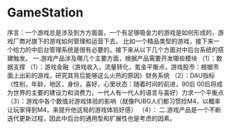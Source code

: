 # GameStation
序言：一个游戏总是涉及到方方面面，一个有足够吸金力的游戏是如何形成的，游戏厂商对旗下的游戏如何管理和运营下去。
   比如一个精品类型的游戏，接下来一个给力的中后台管理系统是很有必要的。接下来从以下几个方面对中后台系统的搭建触发。
   一.游戏产品涉及哪几个主要方面，根据产品需要开发哪些模块
   （1）：数据支撑
        （1）：游戏金融（游戏收入，流量转化，氪金平衡点，游戏股市：根据市面上出彩的游戏，研究其背后能够这么火热的原因）财务系统
        （2）：DAU指标（性别，年龄，地区，身份，喜好，心里状态：随着时间的前进，90后 00后将成为世界的主要的建设力和消费力，一代人有一代人的语言与喜好）力求一个平衡点
        （3）：游戏中各个数值对游戏体验的影响（就像PUBG人们都习惯捡M4，以概率让玩家得到M4，来提升他这局的游戏体验好感）
        （4）：
   二.游戏产品是一个不断迭代更新过程，因此中后台的通用型和扩展性也是考虑的因素。

